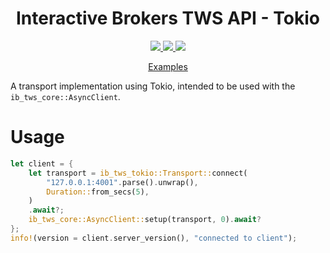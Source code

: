 <h1 align="center">Interactive Brokers TWS API - Tokio</h1>
<p align="center">
	<a href="https://crates.io/crates/ib_tws_tokio">
		<img src="https://img.shields.io/crates/v/ib_tws_tokio" />
    </a>
	<a href="https://docs.rs/ib_tws_tokio">
		<img src="https://img.shields.io/badge/docs.rs-ib_tws_tokio-rs" />
    </a>
	<img src="https://img.shields.io/crates/l/ib_tws_tokio" />
</p>
<p align="center">
	<a href="https://github.com/fourbytes/ib_tws_rs/tree/main/crates/ib_tws_tokio/examples">Examples</a>
    <!-- &nbsp;&bull;&nbsp; --!>
</p>

A transport implementation using Tokio, intended to be used with the `ib_tws_core::AsyncClient`.

# Usage
```rust
let client = {
	let transport = ib_tws_tokio::Transport::connect(
		"127.0.0.1:4001".parse().unwrap(),
		Duration::from_secs(5),
	)
	.await?;
	ib_tws_core::AsyncClient::setup(transport, 0).await?
};
info!(version = client.server_version(), "connected to client");

```

